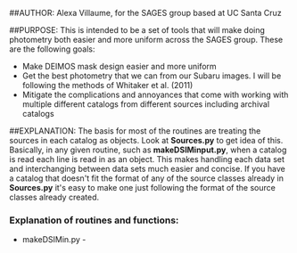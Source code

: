 ##AUTHOR:
Alexa Villaume, for the SAGES group based at UC Santa Cruz

##PURPOSE:
This is intended to be a set of tools that will make doing photometry both easier and more uniform across the SAGES group. These are the following
goals:
* Make DEIMOS mask design easier and more uniform
* Get the best photometry that we can from our Subaru images. I will be following the methods of Whitaker et al. (2011)
* Mitigate the complications and annoyances that come with working with multiple different catalogs from different sources including archival
  catalogs 


##EXPLANATION:
The basis for most of the routines are treating the sources in each catalog as objects. Look at **Sources.py** to get idea of this. Basically, in
any given routine, such as **makeDSIMinput.py**, when a catalog is read each line is read in as an object. This makes handling each data set and
interchanging between data sets much easier and concise. If you have a catalog that doesn't fit the format of any of the source classes already in
**Sources.py** it's easy to make one just following the format of the source classes already created.


### Explanation of routines and functions:
* makeDSIMin.py - 
